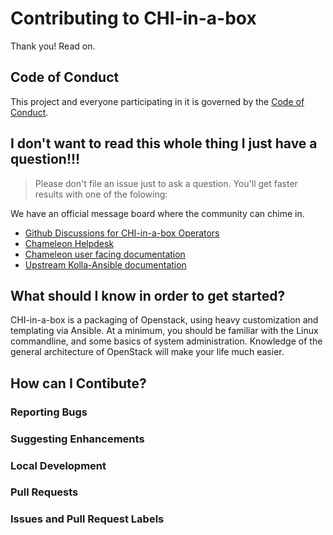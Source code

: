 # Contributing to CHI-in-a-box

Thank you! Read on.

## Code of Conduct

This project and everyone participating in it is governed by the [Code of Conduct](CODE_OF_CONDUCT.md).

## I don't want to read this whole thing I just have a question!!!

> Please don't file an issue just to ask a question. You'll get faster results with one of the folowing:

We have an official message board where the community can chime in.
* [Github Discussions for CHI-in-a-box Operators](https://github.com/ChameleonCloud/chi-in-a-box/discussions)
* [Chameleon Helpdesk](https://chameleoncloud.org/user/help/ticket/new/)
* [Chameleon user facing documentation](https://chameleoncloud.readthedocs.io/en/latest/contents.html)
* [Upstream Kolla-Ansible documentation](https://docs.openstack.org/kolla-ansible/train/)


## What should I know in order to get started?

CHI-in-a-box is a packaging of Openstack, using heavy customization and templating via Ansible.
At a minimum, you should be familiar with the Linux commandline, and some basics of system administration. Knowledge of the general architecture of OpenStack will make your life much easier.

## How can I Contibute?

### Reporting Bugs

### Suggesting Enhancements

### Local Development

### Pull Requests

### Issues and Pull Request Labels